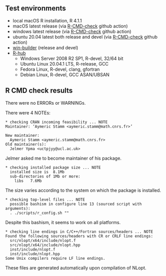 ## Test environments
* local macOS R installation, R 4.1.1
* macOS latest release (via [R-CMD-check](https://github.com/r-lib/actions/blob/master/examples/check-standard.yaml) github action)
* windows latest release (via [R-CMD-check](https://github.com/r-lib/actions/blob/master/examples/check-standard.yaml) github action)
* ubuntu 20.04 latest both release and devel (via [R-CMD-check](https://github.com/r-lib/actions/blob/master/examples/check-standard.yaml) github action)
* [win-builder](https://win-builder.r-project.org/) (release and devel)
* [R-hub](https://builder.r-hub.io)
  - Windows Server 2008 R2 SP1, R-devel, 32/64 bit
  - Ubuntu Linux 20.04.1 LTS, R-release, GCC
  - Fedora Linux, R-devel, clang, gfortran
  - Debian Linux, R-devel, GCC ASAN/UBSAN

## R CMD check results
There were no ERRORs or WARNINGs.

There were 4 NOTEs:

    * checking CRAN incoming feasibility ... NOTE
    Maintainer: ‘Aymeric Stamm <aymeric.stamm@math.cnrs.fr>’
    
    New maintainer:
      Aymeric Stamm <aymeric.stamm@math.cnrs.fr>
    Old maintainer(s):
      Jelmer Ypma <uctpjyy@ucl.ac.uk>

Jelmer asked me to become maintainer of his package.

    * checking installed package size ... NOTE
      installed size is  8.1Mb
      sub-directories of 1Mb or more:
        libs   7.6Mb

The size varies according to the system on which the package is installed.

    * checking top-level files ... NOTE
      possible bashism in configure line 13 (sourced script with arguments):
      . ./scripts/r_config.sh ""

Despite this bashism, it seems to work on all platforms.

    * checking line endings in C/C++/Fortran sources/headers ... NOTE
    Found the following sources/headers with CR or CRLF line endings:
      src/nlopt/x64/include/nlopt.f
      src/nlopt/x64/include/nlopt.hpp
      inst/include/nlopt.f
      inst/include/nlopt.hpp
    Some Unix compilers require LF line endings.

These files are generated automatically upon compilation of NLopt.
